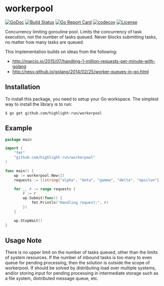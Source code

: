 # workerpool

[![GoDoc](https://pkg.go.dev/badge/github.com/highlight-run/workerpool)](https://pkg.go.dev/github.com/highlight-run/workerpool)
[![Build Status](https://github.com/highlight-run/workerpool/actions/workflows/go.yml/badge.svg)](https://github.com/highlight-run/workerpool/actions/workflows/go.yml)
[![Go Report Card](https://goreportcard.com/badge/github.com/highlight-run/workerpool)](https://goreportcard.com/report/github.com/highlight-run/workerpool)
[![codecov](https://codecov.io/gh/highlight-run/workerpool/branch/master/graph/badge.svg)](https://codecov.io/gh/highlight-run/workerpool)
[![License](https://img.shields.io/badge/License-MIT-blue.svg)](https://github.com/highlight-run/workerpool/blob/master/LICENSE)

Concurrency limiting goroutine pool. Limits the concurrency of task execution, not the number of tasks queued. Never blocks submitting tasks, no matter how many tasks are queued.

This implementation builds on ideas from the following:

- http://marcio.io/2015/07/handling-1-million-requests-per-minute-with-golang
- http://nesv.github.io/golang/2014/02/25/worker-queues-in-go.html

## Installation

To install this package, you need to setup your Go workspace. The simplest way to install the library is to run:

```
$ go get github.com/highlight-run/workerpool
```

## Example

```go
package main

import (
	"fmt"
	"github.com/highlight-run/workerpool"
)

func main() {
	wp := workerpool.New(2)
	requests := []string{"alpha", "beta", "gamma", "delta", "epsilon"}

	for _, r := range requests {
		r := r
		wp.Submit(func() {
			fmt.Println("Handling request:", r)
		})
	}

	wp.StopWait()
}
```

## Usage Note

There is no upper limit on the number of tasks queued, other than the limits of system resources. If the number of inbound tasks is too many to even queue for pending processing, then the solution is outside the scope of workerpool. If should be solved by distributing load over multiple systems, and/or storing input for pending processing in intermediate storage such as a file system, distributed message queue, etc.
